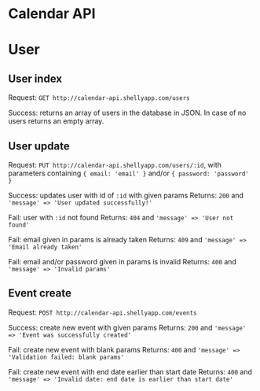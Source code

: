 Calendar API
============

# User

## User index

Request: `GET http://calendar-api.shellyapp.com/users`

Success: returns an array of users in the database in JSON. In case of no users
returns an empty array.

## User update

Request: `PUT http://calendar-api.shellyapp.com/users/:id`,
with parameters containing `{ email: 'email' }` and/or `{ password: 'password' }`

Success: updates user with id of `:id` with given params
Returns: `200` and `'message' => 'User updated successfully!'`

Fail: user with `:id` not found
Returns: `404` and `'message' => 'User not found'`

Fail: email given in params is already taken
Returns: `409` and `'message' => 'Email already taken'`

Fail: email and/or password given in params is invalid
Returns: `400` and `'message' => 'Invalid params'`

## Event create

Request: `POST http://calendar-api.shellyapp.com/events`

Success: create new event with given params
Returns: `200` and `'message' => 'Event was successfully created'`

Fail: create new event with blank params
Returns: `400` and `'message' => 'Validation failed: blank params'`

Fail: create new event with end date earlier than start date
Returns: `400` and `'message' => 'Invalid date: end date is earlier than start date'`
